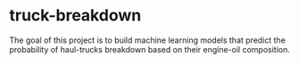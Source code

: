 # truck-breakdown
The goal of this project is to build machine learning models that predict the probability of haul-trucks breakdown based on their engine-oil composition.
